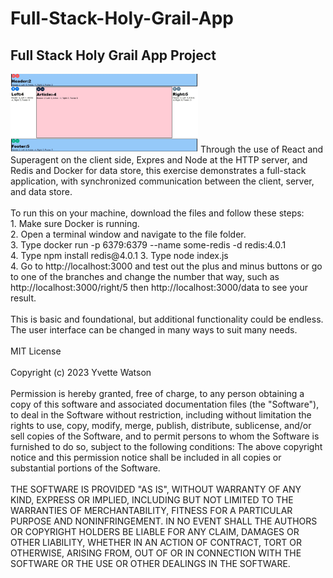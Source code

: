 # Full-Stack-Holy-Grail-App
## Full Stack Holy Grail App Project
<img src="userinterfaceholygrail.jpg" width='300'/>
Through the use of React and Superagent on the client side, Expres and Node at the HTTP server, and Redis and Docker for data store, this exercise demonstrates a full-stack application, with synchronized communication between the client, server, and data store.<br></br>
To run this on your machine, download the files and follow these steps:<br>
1. Make sure Docker is running.<br>
2. Open a terminal window and navigate to the file folder.<br>
3. Type docker run -p 6379:6379 --name some-redis -d redis:4.0.1<br>
4. Type npm install redis@4.0.1
3. Type node index.js<br>
4. Go to http://localhost:3000 and test out the plus and minus buttons or go to one of the branches and change the number that way, such as http://localhost:3000/right/5 then http://localhost:3000/data to see your result.
<br></br>
This is basic and foundational, but additional functionality could be endless. The user interface can be changed in many ways to suit many needs.<br></br>
MIT License<br></br>
Copyright (c) 2023 Yvette Watson<br></br>
Permission is hereby granted, free of charge, to any person obtaining a copy of this software and associated documentation files (the "Software"), to deal in the Software without restriction, including without limitation the rights to use, copy, modify, merge, publish, distribute, sublicense, and/or sell copies of the Software, and to permit persons to whom the Software is furnished to do so, subject to the following conditions:
The above copyright notice and this permission notice shall be included in all copies or substantial portions of the Software.<br></br>
THE SOFTWARE IS PROVIDED "AS IS", WITHOUT WARRANTY OF ANY KIND, EXPRESS OR IMPLIED, INCLUDING BUT NOT LIMITED TO THE WARRANTIES OF MERCHANTABILITY, FITNESS FOR A PARTICULAR PURPOSE AND NONINFRINGEMENT. IN NO EVENT SHALL THE AUTHORS OR COPYRIGHT HOLDERS BE LIABLE FOR ANY CLAIM, DAMAGES OR OTHER LIABILITY, WHETHER IN AN ACTION OF CONTRACT, TORT OR OTHERWISE, ARISING FROM, OUT OF OR IN CONNECTION WITH THE SOFTWARE OR THE USE OR OTHER DEALINGS IN THE SOFTWARE.
